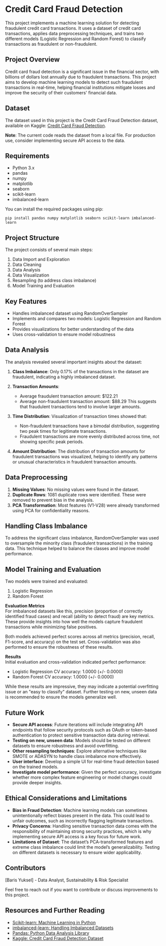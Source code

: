 # Credit Card Fraud Detection

This project implements a machine learning solution for detecting fraudulent credit card transactions. It uses a dataset of credit card transactions, applies data preprocessing techniques, and trains two different models (Logistic Regression and Random Forest) to classify transactions as fraudulent or non-fraudulent.

## Project Overview

Credit card fraud detection is a significant issue in the financial sector, with billions of dollars lost annually due to fraudulent transactions. This project aims to develop machine learning models to detect such fraudulent transactions in real-time, helping financial institutions mitigate losses and improve the security of their customers' financial data.

## Dataset

The dataset used in this project is the Credit Card Fraud Detection dataset, available on Kaggle: [Credit Card Fraud Detection](https://www.kaggle.com/datasets/mlg-ulb/creditcardfraud).

**Note**: The current code reads the dataset from a local file. For production use, consider implementing secure API access to the data.

## Requirements

- Python 3.x
- pandas
- numpy
- matplotlib
- seaborn
- scikit-learn
- imbalanced-learn

You can install the required packages using pip:

```
pip install pandas numpy matplotlib seaborn scikit-learn imbalanced-learn
```

## Project Structure

The project consists of several main steps:

1. Data Import and Exploration
2. Data Cleaning
3. Data Analysis
4. Data Visualization
5. Resampling (to address class imbalance)
6. Model Training and Evaluation

## Key Features

- Handles imbalanced dataset using RandomOverSampler
- Implements and compares two models: Logistic Regression and Random Forest
- Provides visualizations for better understanding of the data
- Uses cross-validation to ensure model robustness

## Data Analysis

The analysis revealed several important insights about the dataset:

1. **Class Imbalance**: Only 0.17% of the transactions in the dataset are fraudulent, indicating a highly imbalanced dataset.

2. **Transaction Amounts**:
   - Average fraudulent transaction amount: $122.21
   - Average non-fraudulent transaction amount: $88.29
   This suggests that fraudulent transactions tend to involve larger amounts.

3. **Time Distribution**: Visualization of transaction times showed that:
   - Non-fraudulent transactions have a bimodal distribution, suggesting two peak times for legitimate transactions.
   - Fraudulent transactions are more evenly distributed across time, not showing specific peak periods.

4. **Amount Distribution**: The distribution of transaction amounts for fraudulent transactions was visualized, helping to identify any patterns or unusual characteristics in fraudulent transaction amounts.

## Data Preprocessing

1. **Missing Values**: No missing values were found in the dataset.
2. **Duplicate Rows**: 1081 duplicate rows were identified. These were removed to prevent bias in the analysis.
3. **PCA Transformation**: Most features (V1-V28) were already transformed using PCA for confidentiality reasons.

## Handling Class Imbalance

To address the significant class imbalance, RandomOverSampler was used to oversample the minority class (fraudulent transactions) in the training data. This technique helped to balance the classes and improve model performance.

## Model Training and Evaluation

Two models were trained and evaluated:

1. Logistic Regression
2. Random Forest

**Evaluation Metrics**  
For imbalanced datasets like this, precision (proportion of correctly identified fraud cases) and recall (ability to detect fraud) are key metrics. These provide insights into how well the models capture fraudulent transactions while minimizing false positives.

Both models achieved perfect scores across all metrics (precision, recall, F1-score, and accuracy) on the test set. Cross-validation was also performed to ensure the robustness of these results.

**Results**  
Initial evaluation and cross-validation indicated perfect performance:

- Logistic Regression CV accuracy: 1.0000 (+/- 0.0000)
- Random Forest CV accuracy: 1.0000 (+/- 0.0000)

While these results are impressive, they may indicate a potential overfitting issue or an "easy to classify" dataset. Further testing on new, unseen data is recommended to ensure the models generalize well.

## Future Work

- **Secure API access**: Future iterations will include integrating API endpoints that follow security protocols such as OAuth or token-based authentication to protect sensitive transaction data during retrieval.
- **Testing on new, unseen data**: Models should be tested on different datasets to ensure robustness and avoid overfitting.
- **Other resampling techniques**: Explore alternative techniques like SMOTE or ADASYN to handle class imbalance more effectively.
- **User interface**: Develop a simple UI for real-time fraud detection based on the trained models.
- **Investigate model performance**: Given the perfect accuracy, investigate whether more complex feature engineering or model changes could provide deeper insights.

## Ethical Considerations and Limitations

- **Bias in Fraud Detection**: Machine learning models can sometimes unintentionally reflect biases present in the data. This could lead to unfair outcomes, such as incorrectly flagging legitimate transactions.
- **Privacy Concerns**: Handling sensitive transaction data comes with the responsibility of maintaining strong security practices, which is why implementing secure API access is a key focus for future work.
- **Limitations of Dataset**: The dataset’s PCA-transformed features and extreme class imbalance could limit the model’s generalizability. Testing on different datasets is necessary to ensure wider applicability.

## Contributors

[Baris Yuksel] - Data Analyst, Sustainability & Risk Specialist

Feel free to reach out if you want to contribute or discuss improvements to this project.

## Resources and Further Reading

- [Scikit-learn: Machine Learning in Python](https://scikit-learn.org/stable/)
- [imbalanced-learn: Handling Imbalanced Datasets](https://imbalanced-learn.org/stable/)
- [Pandas: Python Data Analysis Library](https://pandas.pydata.org/)
- [Kaggle: Credit Card Fraud Detection Dataset](https://www.kaggle.com/datasets/mlg-ulb/creditcardfraud)

